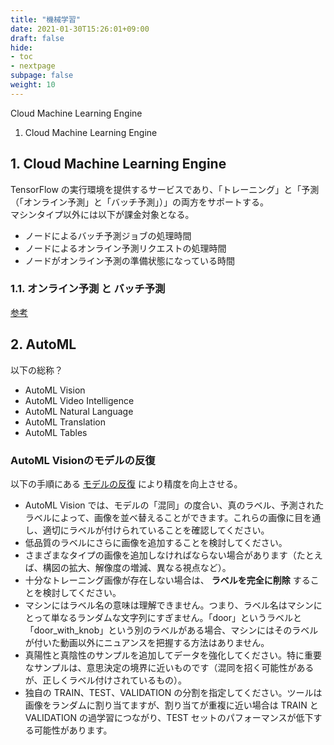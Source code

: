 ```yaml
---
title: "機械学習"
date: 2021-01-30T15:26:01+09:00
draft: false
hide:
- toc
- nextpage
subpage: false
weight: 10
---
```


Cloud Machine Learning Engine

<!--more-->

1. Cloud Machine Learning Engine

## 1. Cloud Machine Learning Engine

TensorFlow の実行環境を提供するサービスであり、「トレーニング」と「予測（「オンライン予測」と「バッチ予測」）」の両方をサポートする。  
マシンタイプ以外には以下が課金対象となる。

- ノードによるバッチ予測ジョブの処理時間
- ノードによるオンライン予測リクエストの処理時間
- ノードがオンライン予測の準備状態になっている時間

### 1.1. オンライン予測 と バッチ予測

[参考](https://cloud.google.com/ai-platform/prediction/docs/online-vs-batch-prediction)

## 2. AutoML

以下の総称？

- AutoML Vision
- AutoML Video Intelligence
- AutoML Natural Language
- AutoML Translation
- AutoML Tables

### AutoML Visionのモデルの反復

以下の手順にある [モデルの反復](https://cloud.google.com/vision/automl/docs/evaluate#iterate_on_your_model) により精度を向上させる。

- AutoML Vision では、モデルの「混同」の度合い、真のラベル、予測されたラベルによって、画像を並べ替えることができます。これらの画像に目を通し、適切にラベルが付けられていることを確認してください。
- 低品質のラベルにさらに画像を追加することを検討してください。
- さまざまなタイプの画像を追加しなければならない場合があります（たとえば、構図の拡大、解像度の増減、異なる視点など）。
- 十分なトレーニング画像が存在しない場合は、 **ラベルを完全に削除** することを検討してください。
- マシンにはラベル名の意味は理解できません。つまり、ラベル名はマシンにとって単なるランダムな文字列にすぎません。「door」というラベルと「door_with_knob」という別のラベルがある場合、マシンにはそのラベルが付いた動画以外にニュアンスを把握する方法はありません。
- 真陽性と真陰性のサンプルを追加してデータを強化してください。特に重要なサンプルは、意思決定の境界に近いものです（混同を招く可能性があるが、正しくラベル付けされているもの）。
- 独自の TRAIN、TEST、VALIDATION の分割を指定してください。ツールは画像をランダムに割り当てますが、割り当てが重複に近い場合は TRAIN と VALIDATION の過学習につながり、TEST セットのパフォーマンスが低下する可能性があります。